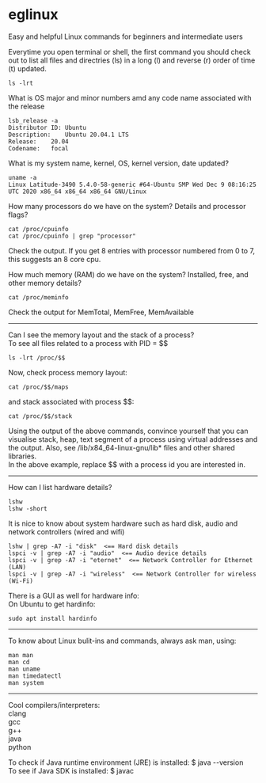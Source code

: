 # eglinux
Easy and helpful Linux commands for beginners and intermediate users  

Everytime you open terminal or shell, the first command you should check out to list all files and directries (ls) in a long (l) and reverse (r) order of time (t) updated.  
```
ls -lrt
```


What is OS major and minor numbers amd any code name associated with the release  
```
lsb_release -a  
Distributor ID:	Ubuntu
Description:	Ubuntu 20.04.1 LTS
Release:	20.04
Codename:	focal
```


What is my system name, kernel, OS, kernel version, date updated?  
```
uname -a  
Linux Latitude-3490 5.4.0-58-generic #64-Ubuntu SMP Wed Dec 9 08:16:25 UTC 2020 x86_64 x86_64 x86_64 GNU/Linux
```


How many processors do we have on the system? Details and processor flags?  
```
cat /proc/cpuinfo  
cat /proc/cpuinfo | grep "processor"  
```
Check the output. If you get 8 entries with processor numbered from 0 to 7, this suggests an 8 core cpu.  

How much memory (RAM) do we have on the system? Installed, free, and other memory details?  
```
cat /proc/meminfo  
```
Check the output for MemTotal, MemFree, MemAvailable  

---- 
Can I see the memory layout and the stack of a process?  
To see all files related to a process with PID = $$  
``` 
ls -lrt /proc/$$
```
Now, check process memory layout:  
```
cat /proc/$$/maps 
```

and stack associated with process $$:  
```
cat /proc/$$/stack
```
Using the output of the above commands, convince yourself that you can visualise stack, heap, text segment of a process using virtual addresses and the output. Also, see /lib/x84_64-linux-gnu/lib\*  files and other shared libraries.  
In the above example, replace $$ with a process id you are interested in.  

---- 
How can I list hardware details?  
```
lshw
lshw -short
```

It is nice to know about system hardware such as hard disk, audio and network controllers (wired and wifi)  
```
lshw | grep -A7 -i "disk"  <== Hard disk details  
lspci -v | grep -A7 -i "audio"  <== Audio device details  
lspci -v | grep -A7 -i "eternet"  <== Network Controller for Ethernet (LAN)  
lspci -v | grep -A7 -i "wireless"  <== Network Controller for wireless (Wi-Fi)  
```

There is a GUI as well for hardware info:  
On Ubuntu to get hardinfo:  
```
sudo apt install hardinfo 
```

----
To know about Linux bulit-ins and commands, always ask man, using: 
```
man man 
man cd 
man uname 
man timedatectl 
man system 
```

----  
Cool compilers/interpreters:  
clang  
gcc  
g++  
java  
python  

To check if Java runtime environment (JRE) is installed: $ java --version  
To see if Java SDK is installed: $ javac  
